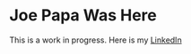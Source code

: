 # Joe Papa Was Here
This is a work in progress.
Here is my [LinkedIn](https://www.linkedin.com/in/josephpapa3/)
